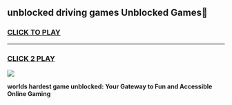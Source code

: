 
## unblocked driving games Unblocked Games👋
<h3>
<a href="https://premium.freeplayer.one?title=unblocked_driving_games&ref=16F">CLICK TO PLAY</a></h3>
<hr>

<h3>
<a href="https://premium.freeplayer.one?title=unblocked_driving_games&ref=16F">CLICK 2 PLAY</a>
  
</h3>

<a href="https://premium.freeplayer.one?title=unblocked_driving_games&ref=16F/"><img src="https://clearcache.store/games.png"></a>


**worlds hardest game unblocked: Your Gateway to Fun and Accessible Online Gaming**
